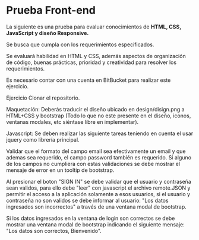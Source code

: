 # Prueba Front-end
La siguiente es una prueba para evaluar conocimientos de **HTML, CSS, JavaScript y diseño Responsive.**

Se busca que cumpla con los requerimientos especificados.

Se evaluará habilidad en HTML y CSS, además aspectos de organización de código, buenas prácticas, prioridad y creatividad para resolver los requerimientos.

Es necesario contar con una cuenta en BitBucket para realizar este ejercicio.

Ejercicio
Clonar el repositorio.

Maquetación: Deberás traducir el diseño ubicado en design/disign.png a HTML+CSS y bootstrap (Todo lo que no este presente en el diseño, iconos, ventanas modales, etc siéntase libre en implementar).

Javascript: Se deben realizar las siguiente tareas teniendo en cuenta el usar jquery como librería principal.

Validar que el formato del campo email sea efectivamente un email y que ademas sea requerido, el campo password también es requerido. Si alguno de los campos no cumpliera con estas validaciones se debe mostrar el mensaje de error en un tooltip de bootstrap.

Al presionar el boton "SIGN IN" se debe validar que el usuario y contraseña sean validos, para ello debe "leer" con javascript el archivo remote.JSON y permitir el acceso a la aplicación solamente a esos usuarios, si el usuario y contraseña no son validos se debe informar al usuario: "Los datos ingresados son incorrectos" a través de una ventana modal de bootstrap.

Si los datos ingresados en la ventana de login son correctos se debe mostrar una ventana modal de bootstrap indicando el siguiente mensaje: "Los datos son correctos, Bienvenido".
